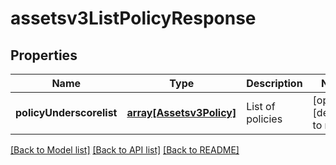# assetsv3ListPolicyResponse

## Properties
Name | Type | Description | Notes
------------ | ------------- | ------------- | -------------
**policyUnderscorelist** | [**array[Assetsv3Policy]**](Assetsv3Policy.md) | List of policies | [optional] [default to null]

[[Back to Model list]](../README.md#documentation-for-models) [[Back to API list]](../README.md#documentation-for-api-endpoints) [[Back to README]](../README.md)


